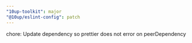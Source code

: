 ```yaml
---
"10up-toolkit": major
"@10up/eslint-config": patch
---
```


chore: Update dependency so prettier does not error on peerDependency
